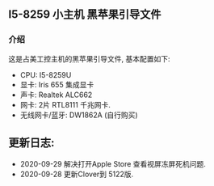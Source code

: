 ## I5-8259 小主机 黑苹果引导文件

### 介绍

这是占美工控主机的黑苹果引导文件, 基本配置如下:

 - CPU: I5-8259U
 - 显卡: Iris 655 集成显卡
 - 声卡: Realtek ALC662
 - 网卡: 2片 RTL8111 千兆网卡.
 - 无线网卡/蓝牙: DW1862A (自行购买)

 ## 更新日志:

 - 2020-09-29 解决打开Apple Store 查看视屏冻屏死机问题.
 - 2020-09-28 更新Clover到 5122版.
